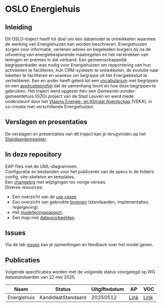 # OSLO Energiehuis

## Inleiding

Dit OSLO-traject heeft tot doel om een datamodel te ontwikkelen waarmee de werking van Energiehuizen kan worden beschreven. Energiehuizen zorgen voor informatie, verlenen advies en begeleiden burgers bij oa de uitvoering van energiebesparende maatregelen en het verstrekken van leningen en premies in dat verband. Een gemeenschappelijk begrippenkader was nodig voor Energiehuizen om rapportering van hun activiteiten te faciliteren, hun CRM-systeem te ontwikkelen, de evolutie naar loketten te faciliteren en sowieso om begrippe uit het Energiebesluit te verhelderen.
Een en ander heeft geleid tot een [vocabularium](https://data.vlaanderen.be/ns/energiehuis/) met begrippen en een [applicatieprofiel](https://data.vlaanderen.be/doc/applicatieprofiel/energiehuis/) dat de samenhang toont en hoe deze begrippen te gebruiken.
Het traject werd opgezet ihkv een Gemeente-zonder-gemeentehuis (GZG) project van de Stad Leuven en werd mede ondersteunf door het [Vlaams Energie- en Klimaat Agentschap](https://www.vlaanderen.be/veka) (VEKA), in co-creatie met verschillende Energiehuizen. 

## Verslagen en presentaties

De verslagen en presentaties van dit traject kan je terugvinden op het [Standaardenregister](https://data.vlaanderen.be/standaarden).

## In deze repository

EAP-files met de UML-diagrammen.\
Configuratie en bestanden voor het publiceren van de specs in de folders config, site-skeleton en templates.\
Een [changelog]() met wijzigingen tov vorige versies.\
Diverse resources:
- Een overzicht van de [use cases]()
- Een overzicht van gebruikte [bronnen]() (standaarden, implementaties, regelgeving).
- Het [modelleringsrapport](https://github.com/Informatievlaanderen/OSLOthema-energiehuis/blob/main/resources/ModelleerrapportEnergiehuis.pdf).
- Een map met [datavoorbeelden](https://github.com/Informatievlaanderen/OSLOthema-energiehuis/tree/main/datavoorbeelden).

## Issues

Via de tab [issues](https://github.com/Informatievlaanderen/OSLOthema-energiehuis/issues) kan je opmerkingen en feedback over het model geven.

## Publicaties

Volgende specificaties worden met de volgende status voorgelegd op WG datastandaarden van 22 mei 2025.

| Naam|Status|Uitgiftedatum|AP|VOC|
| --- |--- |---|---|---|
|Energiehuis|KandidaatStandaard|20250512|[Link](https://data.vlaanderen.be/doc/applicatieprofiel/energiehuis/)|[Link](https://data.vlaanderen.be/ns/energiehuis/)|
